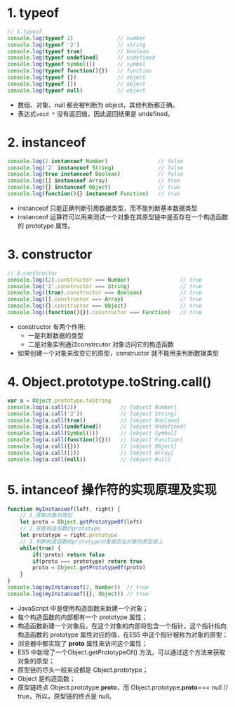 # 1. typeof
```js
// 1.typeof
console.log(typeof 2)              // number
console.log(typeof '2')            // string
console.log(typeof true)           // boolean
console.log(typeof undefined)      // undefined
console.log(typeof Symbol())       // symbol
console.log(typeof function(){})   // function
console.log(typeof {})             // object
console.log(typeof [])             // object
console.log(typeof null)           // object
```
* 数组、对象、null 都会被判断为 object，其他判断都正确。
* 表达式```void *``` 没有返回值，因此返回结果是 undefined。
# 2. instanceof
```js
console.log(2 instanceof Number)                // false
console.log('2' instanceof String)              // false
console.log(true instanceof Boolean)            // false
console.log([] instanceof Array)                // true
console.log({} instanceof Object)               // true
console.log(function(){} instanceof Function)   // true
```
* instanceof 只能正确判断引用数据类型，而不能判断基本数据类型
* instanceof 运算符可以用来测试一个对象在其原型链中是否存在一个构造函数的 prototype 属性。
# 3. constructor
```js
// 3.constructor
console.log((2).constructor === Number)                // true
console.log('2'.constructor === String)                // true
console.log((true).constructor === Boolean)            // true
console.log([].constructor === Array)                  // true
console.log({}.constructor === Object)                 // true
console.log((function(){}).constructor === Function)   // true
```
* constructor 有两个作用:
  * 一是判断数据的类型
  * 二是对象实例通过constrcutor 对象访问它的构造函数
* 如果创建一个对象来改变它的原型，constructor 就不能用来判断数据类型
# 4. Object.prototype.toString.call()
```js
var a = Object.prototype.toString
console.log(a.call(2))              // [object Number]
console.log(a.call('2'))            // [object String]
console.log(a.call(true))           // [object Boolean]
console.log(a.call(undefined))      // [object Undefined]
console.log(a.call(Symbol()))       // [object Symbol]
console.log(a.call(function(){}))   // [object Function]
console.log(a.call({}))             // [object Object]
console.log(a.call([]))             // [object Array]
console.log(a.call(null))           // [object Null]
```
# 5. intanceof 操作符的实现原理及实现
```js
function myInstanceof(left, right) {
    // 1.获取对象的原型
    let proto = Object.getPrototypeOf(left)
    // 2.获取构造函数的prototype
    let prototype = right.prototype
    // 3.判断构造函数的prototype对象是否在对象的原型链上
    while(true) {
        if(!proto) return false
        if(proto === prototype) return true
        proto = Object.getPrototypeOf(proto)
    }
}
console.log(myInstanceof(2, Number))  // true
console.log(myInstanceof({}, Object)) // true
```
* JavaScript 中是使用构造函数来新建一个对象；
* 每个构造函数的内部都有一个 prototype 属性；
* 构造函数新建一个对象后，在这个对象的内部将包含一个指针，这个指针指向构造函数的 prototype 属性对应的值，在ES5 中这个指针被称为对象的原型；
* 浏览器中都实现了 __proto__ 属性来访问这个属性；
* ES5 中新增了一个Object.getPrototypeOf() 方法，可以通过这个方法来获取对象的原型；
* 原型链的尽头一般来说都是 Object.prototype；
* Object 是构造函数；
* 原型链终点 Object.prototype.__proto__，而 Object.prototype.__proto__=== null // true，所以，原型链的终点是 null。